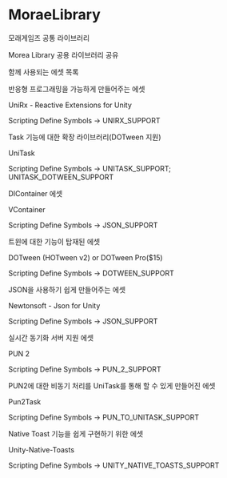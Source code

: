 # MoraeLibrary
모래게임즈 공통 라이브러리 

Morea Library
공용 라이브러리 공유

함께 사용되는 에셋 목록

반응형 프로그래밍을 가능하게 만들어주는 에셋


UniRx - Reactive Extensions for Unity

Scripting Define Symbols → UNIRX_SUPPORT

Task 기능에 대한 확장 라이브러리(DOTween 지원)


UniTask

Scripting Define Symbols → UNITASK_SUPPORT; UNITASK_DOTWEEN_SUPPORT

DIContainer 에셋


VContainer

Scripting Define Symbols → JSON_SUPPORT

트윈에 대한 기능이 탑재된 에셋



DOTween (HOTween v2) or DOTween Pro($15)


Scripting Define Symbols → DOTWEEN_SUPPORT

JSON을 사용하기 쉽게 만들어주는 에셋


Newtonsoft - Json for Unity

Scripting Define Symbols → JSON_SUPPORT

실시간 동기화 서버 지원 에셋


PUN 2

Scripting Define Symbols → PUN_2_SUPPORT

PUN2에 대한 비동기 처리를 UniTask를 통해 할 수 있게 만들어진 에셋


Pun2Task

Scripting Define Symbols → PUN_TO_UNITASK_SUPPORT

Native Toast 기능을 쉽게 구현하기 위한 에셋


Unity-Native-Toasts

Scripting Define Symbols → UNITY_NATIVE_TOASTS_SUPPORT
